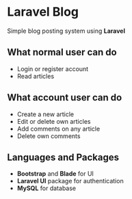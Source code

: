 # Laravel Blog

Simple blog posting system using **Laravel**

## What normal user can do

-   Login or register account
-   Read articles

## What account user can do

-   Create a new article
-   Edit or delete own articles
-   Add comments on any article
-   Delete own comments

## Languages and Packages

-   **Bootstrap** and **Blade** for UI
-   **Laravel UI** package for authentication
-   **MySQL** for database
